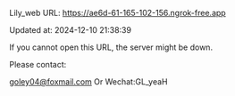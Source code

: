 Lily_web URL: https://ae6d-61-165-102-156.ngrok-free.app

Updated at: 2024-12-10 21:38:39

If you cannot open this URL, the server might be down.

Please contact: 

goley04@foxmail.com Or Wechat:GL_yeaH